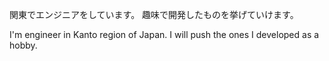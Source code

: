 関東でエンジニアをしています。
趣味で開発したものを挙げていけます。

I'm engineer in Kanto region of Japan. 
I will push the ones I developed as a hobby.

<!---
- 👋 Hi, I’m @5s-hoshi
- 👀 I’m interested in ...
- 🌱 I’m currently learning ...
- 💞️ I’m looking to collaborate on ...
- 📫 How to reach me ...
--->


<!---
5s-hoshi/5s-hoshi is a ✨ special ✨ repository because its `README.md` (this file) appears on your GitHub profile.
You can click the Preview link to take a look at your changes.
--->

